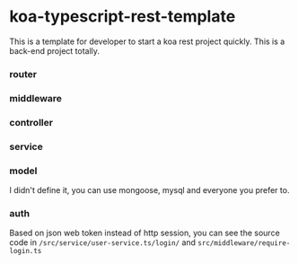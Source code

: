 # koa-typescript-rest-template
This is a template for developer to start a koa rest project quickly.
This is a back-end project totally.

### router

### middleware

### controller

### service

### model
I didn't define it, you can use mongoose, mysql and everyone you prefer to.

### auth
Based on json web token instead of http session, you can see the source code in `/src/service/user-service.ts/login/` and `src/middleware/require-login.ts`
